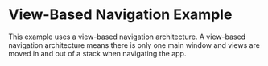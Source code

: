 View-Based Navigation Example
===============
This example uses a view-based navigation architecture.  A view-based navigation architecture
means there is only one main window and views are moved in and out of a stack when
navigating the app.